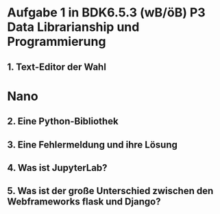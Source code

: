 # Aufgabe 1 in BDK6.5.3 (wB/öB) P3 Data Librarianship und Programmierung

## 1. Text-Editor der Wahl

# Nano

## 2. Eine Python-Bibliothek

## 3. Eine Fehlermeldung und ihre Lösung

## 4. Was ist JupyterLab?

## 5. Was ist der große Unterschied zwischen den Webframeworks flask und Django?
